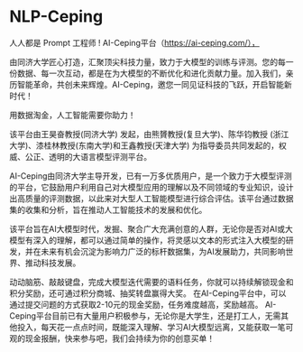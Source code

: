 # NLP-Ceping
人人都是 Prompt 工程师 !
AI-Ceping平台（https://ai-ceping.com/），

由同济大学匠心打造，汇聚顶尖科技力量，致力于大模型的训练与评测。您的每一份数据、每一次互动，都是在为大模型的不断优化和进化贡献力量。加入我们，亲历智能革命，共创未来辉煌。AI-Ceping，邀您一同见证科技的飞跃，开启智能新时代！


用数据淘金，人工智能需要你助力！


该平台由王昊奋教授(同济大学) 发起，由熊贇教授(复旦大学)、陈华钧教授 (浙江大学)、漆桂林教授(东南大学)和王鑫教授(天津大学) 为指导委员共同发起的，权威、公正、透明的大语言模型评测平台。


AI-Ceping由同济大学主导开发，已有一万多优质用户，是一个致力于大模型评测的平台，它鼓励用户利用自己对大模型应用的理解以及不同领域的专业知识，设计出高质量的评测数据，以此来对大型人工智能模型进行综合评估。该平台通过数据集的收集和分析，旨在推动人工智能技术的发展和优化。


该平台旨在AI大模型时代，发掘、聚合广大充满创意的人群，无论你是否对AI或大模型有深入的理解，都可以通过简单的操作，将灵感以文本的形式注入大模型的研发，并在未来有机会沉淀为影响力广泛的标杆数据集，为AI发展助力，共同影响世界、推动科技发展。


动动脑筋、敲敲键盘，完成大模型迭代需要的语料任务，你就可以持续解锁现金和积分奖励，还可通过积分商城、抽奖转盘赢得大奖。
在AI-Ceping平台中，可以通过提交问题的方式获取2-10元的现金奖励，任务难度越高，奖励越高。
AI-Ceping平台目前已有大量用户积极参与，无论你是大学生，还是打工人，无需其他投入，每天花一点点时间，既能深入理解、学习AI大模型远离，又能获取一笔可观的现金报酬，快来参与吧，我们会持续为你的创意买单！
